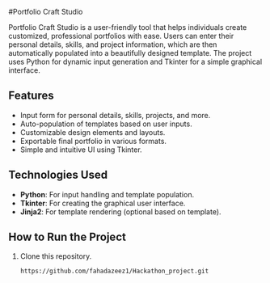 #Portfolio Craft Studio

Portfolio Craft Studio is a user-friendly tool that helps individuals create customized, professional portfolios with ease. Users can enter their personal details, skills, and project information, which are then automatically populated into a beautifully designed template. The project uses Python for dynamic input generation and Tkinter for a simple graphical interface.

## Features
- Input form for personal details, skills, projects, and more.
- Auto-population of templates based on user inputs.
- Customizable design elements and layouts.
- Exportable final portfolio in various formats.
- Simple and intuitive UI using Tkinter.

## Technologies Used
- **Python**: For input handling and template population.
- **Tkinter**: For creating the graphical user interface.
- **Jinja2**: For template rendering (optional based on template).
  
## How to Run the Project
1. Clone this repository.
   ```bash
   https://github.com/fahadazeez1/Hackathon_project.git
